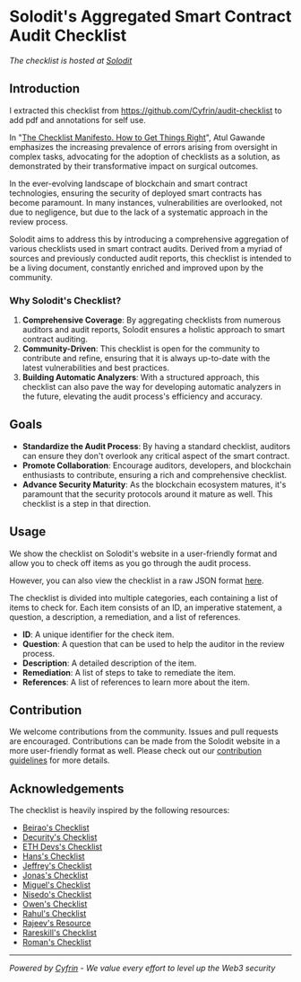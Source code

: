 # Solodit's Aggregated Smart Contract Audit Checklist

_The checklist is hosted at [Solodit]([https://solodit.xyz](https://solodit.xyz/checklist))_

## Introduction
I extracted this checklist from https://github.com/Cyfrin/audit-checklist to add pdf and annotations for self use.

In "[The Checklist Manifesto. How to Get Things Right](http://atulgawande.com/book/the-checklist-manifesto/)", Atul Gawande emphasizes the increasing prevalence of errors arising from oversight in complex tasks, advocating for the adoption of checklists as a solution, as demonstrated by their transformative impact on surgical outcomes.

In the ever-evolving landscape of blockchain and smart contract technologies, ensuring the security of deployed smart contracts has become paramount. In many instances, vulnerabilities are overlooked, not due to negligence, but due to the lack of a systematic approach in the review process.

Solodit aims to address this by introducing a comprehensive aggregation of various checklists used in smart contract audits. Derived from a myriad of sources and previously conducted audit reports, this checklist is intended to be a living document, constantly enriched and improved upon by the community.

### Why Solodit's Checklist?

1. **Comprehensive Coverage**: By aggregating checklists from numerous auditors and audit reports, Solodit ensures a holistic approach to smart contract auditing.
2. **Community-Driven**: This checklist is open for the community to contribute and refine, ensuring that it is always up-to-date with the latest vulnerabilities and best practices.
3. **Building Automatic Analyzers**: With a structured approach, this checklist can also pave the way for developing automatic analyzers in the future, elevating the audit process's efficiency and accuracy.

## Goals

- **Standardize the Audit Process**: By having a standard checklist, auditors can ensure they don't overlook any critical aspect of the smart contract.
- **Promote Collaboration**: Encourage auditors, developers, and blockchain enthusiasts to contribute, ensuring a rich and comprehensive checklist.
- **Advance Security Maturity**: As the blockchain ecosystem matures, it's paramount that the security protocols around it mature as well. This checklist is a step in that direction.

## Usage
We show the checklist on Solodit's website in a user-friendly format and allow you to check off items as you go through the audit process.

However, you can also view the checklist in a raw JSON format [here](./checklist.json).

The checklist is divided into multiple categories, each containing a list of items to check for. Each item consists of an ID, an imperative statement, a question, a description, a remediation, and a list of references.

- **ID**: A unique identifier for the check item.
- **Question**: A question that can be used to help the auditor in the review process.
- **Description**: A detailed description of the item.
- **Remediation**: A list of steps to take to remediate the item.
- **References**: A list of references to learn more about the item.

## Contribution
We welcome contributions from the community. Issues and pull requests are encouraged.
Contributions can be made from the Solodit website in a more user-friendly format as well.
Please check out our [contribution guidelines](./CONTRIBUTING.md) for more details.

## Acknowledgements
The checklist is heavily inspired by the following resources:

- [Beirao's Checklist](./ref/beirao.md)
- [Decurity's Checklist](./ref/decurity.md)
- [ETH Devs's Checklist](./ref/ethdev.md)
- [Hans's Checklist](./ref/hans.md)
- [Jeffrey's Checklist](./ref/jeffrey.md)
- [Jonas's Checklist](./ref/jonas.md)
- [Miguel's Checklist](./ref/miguel.md)
- [Nisedo's Checklist](./ref/nisedo.md)
- [Owen's Checklist](./ref/owen.md)
- [Rahul's Checklist](./ref/rahul.md)
- [Rajeev's Resource](./ref/rajeev.md)
- [Rareskill's Checklist](./ref/rareskill.md)
- [Roman's Checklist](./ref/roman.md)

---

*Powered by [Cyfrin](https://twitter.com/CyfrinAudits) - We value every effort to level up the Web3 security*
